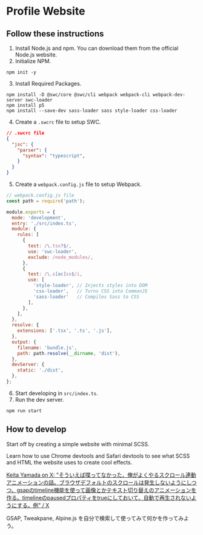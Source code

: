 # Profile Website

## Follow these instructions

1. Install Node.js and npm. You can download them from the official Node.js website.
2. Initialize NPM.
```shell
npm init -y
```
3. Install Required Packages.
```shell
npm install -D @swc/core @swc/cli webpack webpack-cli webpack-dev-server swc-loader
npm install p5
npm install --save-dev sass-loader sass style-loader css-loader
```
4. Create a `.swcrc` file to setup SWC.
```json
// .swcrc file
{
  "jsc": {
    "parser": {
      "syntax": "typescript",
    }
  }
}
```
5. Create a `webpack.config.js` file to setup Webpack.
```js
// webpack.config.js file
const path = require('path');

module.exports = {
  mode: 'development',
  entry: './src/index.ts',
  module: {
    rules: [
      {
        test: /\.tsx?$/,
        use: 'swc-loader',
        exclude: /node_modules/,
      },
      {
        test: /\.s[ac]ss$/i,
        use: [
          'style-loader', // Injects styles into DOM
          'css-loader',   // Turns CSS into CommonJS
          'sass-loader'   // Compiles Sass to CSS
        ],
      },
    ],
  },
  resolve: {
    extensions: ['.tsx', '.ts', '.js'],
  },
  output: {
    filename: 'bundle.js',
    path: path.resolve(__dirname, 'dist'),
  },
  devServer: {
    static: './dist',
  },
};
```
6. Start developing in `src/index.ts`.
7. Run the dev server.
```shell
npm run start
```

## How to develop

Start off by creating a simple website with minimal SCSS.

Learn how to use Chrome devtools and Safari devtools to see what SCSS and HTML the website uses to create cool effects.

[Keita Yamada on X: "そういえば喋ってなかった、俺がよくやるスクロール連動アニメーションの話。ブラウザデフォルトのスクロールは発生しないようにしつつ、gsapのtimeline機能を使って画像とかテキスト切り替えのアニメーションを作る。timelineのpausedプロパティをtrueにしておいて、自動で再生されないようにする。例" / X](https://x.com/P5_keita/status/1845705308146151922)

GSAP, Tweakpane, Alpine.js を自分で検索して使ってみて何かを作ってみよう。
